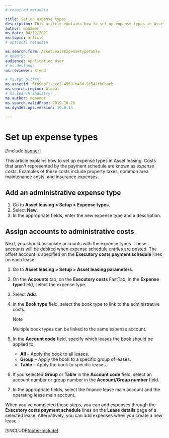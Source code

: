 ```yaml
---
# required metadata

title: Set up expense types
description: This article explains how to set up expense types in Asset leasing.
author: moaamer
ms.date: 04/12/2021
ms.topic: article
# optional metadata

ms.search.form: AssetLeaseExpenseTypeTable
# ROBOTS: 
audience: Application User
# ms.devlang: 
ms.reviewer: kfend

# ms.tgt_pltfrm: 
ms.assetid: 5f89daf1-acc2-4959-b48d-91542fb6bacb
ms.search.region: Global
# ms.search.industry: 
ms.author: moaamer
ms.search.validFrom: 2019-10-28
ms.dyn365.ops.version: 10.0.14

---
```


# Set up expense types

[!include [banner](../includes/banner.md)]

This article explains how to set up expense types in Asset leasing. Costs that aren't represented by the payment schedule are known as *expense costs*. Examples of these costs include property taxes, common area maintenance costs, and insurance expenses.

## Add an administrative expense type

1. Go to **Asset leasing \> Setup \> Expense types**.
2. Select **New**.
3. In the appropriate fields, enter the new expense type and a description.

## Assign accounts to administrative costs

Next, you should associate accounts with the expense types. These accounts will be debited when expense schedule entries are posted. The offset account is specified on the **Executory costs payment schedule** lines on each lease.

1. Go to **Asset leasing \> Setup \> Asset leasing parameters**.
2. On the **Accounts** tab, on the **Executory costs** FastTab, in the **Expense type** field, select the expense type.
3. Select **Add**.
4. In the **Book type** field, select the book type to link to the administrative costs.

    > [!NOTE]
    > Multiple book types can be linked to the same expense account.

5. In the **Account code** field, specify which leases the book should be applied to:

    - **All** – Apply the book to all leases.
    - **Group** – Apply the book to a specific group of leases.
    - **Table** – Apply the book to specific leases.

6. If you selected **Group** or **Table** in the **Account code** field, select an account number or group number in the **Account/Group number** field.
7. In the appropriate fields, select the finance lease main account and the operating lease main account.

When you've completed these steps, you can add expenses through the **Executory costs payment schedule** lines on the **Lease details** page of a selected lease. Alternatively, you can add expenses when you create a new lease.


[!INCLUDE[footer-include](../../includes/footer-banner.md)]
